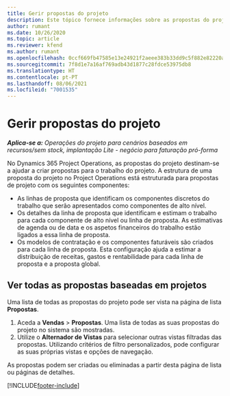 ```yaml
---
title: Gerir propostas do projeto
description: Este tópico fornece informações sobre as propostas do projeto.
author: rumant
ms.date: 10/26/2020
ms.topic: article
ms.reviewer: kfend
ms.author: rumant
ms.openlocfilehash: 0ccf669fb47585e13e24921f2aeee383b33dd9c5f882e82220a906f9b73bfcc4
ms.sourcegitcommit: 7f8d1e7a16af769adb43d1877c28fdce53975db8
ms.translationtype: HT
ms.contentlocale: pt-PT
ms.lasthandoff: 08/06/2021
ms.locfileid: "7001535"
---
```

# <a name="manage-project-quotes"></a>Gerir propostas do projeto

_**Aplica-se a:** Operações do projeto para cenários baseados em recursos/sem stock, implantação Lite - negócio para faturação pró-forma_

No Dynamics 365 Project Operations, as propostas do projeto destinam-se a ajudar a criar propostas para o trabalho do projeto. A estrutura de uma proposta do projeto no Project Operations está estruturada para propostas de projeto com os seguintes componentes:

  - As linhas de proposta que identificam os componentes discretos do trabalho que serão apresentados como componentes de alto nível.
  - Os detalhes da linha de proposta que identificam e estimam o trabalho para cada componente de alto nível ou linha de proposta. As estimativas de agenda ou de data e os aspetos financeiros do trabalho estão ligados a essa linha de proposta.
  - Os modelos de contratação e os componentes faturáveis são criados para cada linha de proposta. Esta configuração ajuda a estimar a distribuição de receitas, gastos e rentabilidade para cada linha de proposta e a proposta global.

## <a name="view-all-project-based-quotes"></a>Ver todas as propostas baseadas em projetos

Uma lista de todas as propostas do projeto pode ser vista na página de lista **Propostas**. 

1. Aceda a **Vendas** > **Propostas**. Uma lista de todas as suas propostas do projeto no sistema são mostradas. 
2. Utilize o **Alternador de Vistas** para selecionar outras vistas filtradas das propostas. Utilizando critérios de filtro personalizados, pode configurar as suas próprias vistas e opções de navegação.

As propostas podem ser criadas ou eliminadas a partir desta página de lista ou páginas de detalhes.


[!INCLUDE[footer-include](../../includes/footer-banner.md)]